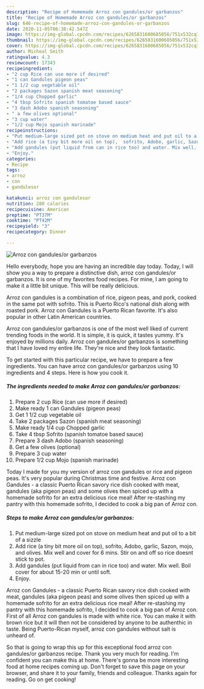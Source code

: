 ```yaml
---
description: "Recipe of Homemade Arroz con gandules/or garbanzos"
title: "Recipe of Homemade Arroz con gandules/or garbanzos"
slug: 646-recipe-of-homemade-arroz-con-gandules-or-garbanzos
date: 2020-11-05T06:38:42.547Z
image: https://img-global.cpcdn.com/recipes/6265831600685056/751x532cq70/arroz-con-gandulesor-garbanzos-recipe-main-photo.jpg
thumbnail: https://img-global.cpcdn.com/recipes/6265831600685056/751x532cq70/arroz-con-gandulesor-garbanzos-recipe-main-photo.jpg
cover: https://img-global.cpcdn.com/recipes/6265831600685056/751x532cq70/arroz-con-gandulesor-garbanzos-recipe-main-photo.jpg
author: Micheal Smith
ratingvalue: 4.3
reviewcount: 17343
recipeingredient:
- "2 cup Rice can use more if desired"
- "1 can Gandules pigeon peas"
- "1 1/2 cup vegetable oil"
- "2 packages Sazon spanish meat seasoning"
- "1/4 cup Chopped garlic"
- "4 tbsp Sofrito spanish tomatoe based sauce"
- "3 dash Adobo spanish seasoning"
- " a few olives optional"
- "3 cup water"
- "1/2 cup Mojo spanish marinade"
recipeinstructions:
- "Put medium-large sized pot on stove on medium heat and put oil to a bit of a sizzle"
- "Add rice (a tiny bit more oil on top),  sofrito, Adobo, garlic, Sazon, mojo, and olives. Mix well and cover for 6 mins. Stir on and off so rice doesnt stick to pot."
- "Add gandules (put liquid from can in rice too) and water. Mix well. Boil cover for about 15-20 min or until soft."
- "Enjoy."
categories:
- Recipe
tags:
- arroz
- con
- gandulesor

katakunci: arroz con gandulesor 
nutrition: 280 calories
recipecuisine: American
preptime: "PT37M"
cooktime: "PT42M"
recipeyield: "3"
recipecategory: Dinner

---
```



![Arroz con gandules/or garbanzos](https://img-global.cpcdn.com/recipes/6265831600685056/751x532cq70/arroz-con-gandulesor-garbanzos-recipe-main-photo.jpg)

Hello everybody, hope you are having an incredible day today. Today, I will show you a way to prepare a distinctive dish, arroz con gandules/or garbanzos. It is one of my favorites food recipes. For mine, I am going to make it a little bit unique. This will be really delicious.

Arroz con gandules is a combination of rice, pigeon peas, and pork, cooked in the same pot with sofrito. This is Puerto Rico&#39;s national dish along with roasted pork. Arroz con Gandules is a Puerto Rican favorite. It&#39;s also popular in other Latin American countries.

Arroz con gandules/or garbanzos is one of the most well liked of current trending foods in the world. It is simple, it is quick, it tastes yummy. It's enjoyed by millions daily. Arroz con gandules/or garbanzos is something that I have loved my entire life. They're nice and they look fantastic.


To get started with this particular recipe, we have to prepare a few ingredients. You can have arroz con gandules/or garbanzos using 10 ingredients and 4 steps. Here is how you cook it.

<!--inarticleads1-->

##### The ingredients needed to make Arroz con gandules/or garbanzos:

1. Prepare 2 cup Rice (can use more if desired)
1. Make ready 1 can Gandules (pigeon peas)
1. Get 1 1/2 cup vegetable oil
1. Take 2 packages Sazon (spanish meat seasoning)
1. Make ready 1/4 cup Chopped garlic
1. Take 4 tbsp Sofrito (spanish tomatoe based sauce)
1. Prepare 3 dash Adobo (spanish seasoning)
1. Get  a few olives (optional)
1. Prepare 3 cup water
1. Prepare 1/2 cup Mojo (spanish marinade)


Today I made for you my version of arroz con gandules or rice and pigeon peas. It&#39;s very popular during Christmas time and festive. Arroz con Gandules - a classic Puerto Rican savory rice dish cooked with meat, gandules (aka pigeon peas) and some olives then spiced up with a homemade sofrito for an extra delicious rice meal! After re-stashing my pantry with this homemade sofrito, I decided to cook a big pan of Arroz con. 

<!--inarticleads2-->

##### Steps to make Arroz con gandules/or garbanzos:

1. Put medium-large sized pot on stove on medium heat and put oil to a bit of a sizzle
1. Add rice (a tiny bit more oil on top),  sofrito, Adobo, garlic, Sazon, mojo, and olives. Mix well and cover for 6 mins. Stir on and off so rice doesnt stick to pot.
1. Add gandules (put liquid from can in rice too) and water. Mix well. Boil cover for about 15-20 min or until soft.
1. Enjoy.


Arroz con Gandules - a classic Puerto Rican savory rice dish cooked with meat, gandules (aka pigeon peas) and some olives then spiced up with a homemade sofrito for an extra delicious rice meal! After re-stashing my pantry with this homemade sofrito, I decided to cook a big pan of Arroz con. First of all Arroz con gandules is made with white rice. You can make it with brown rice but it will then not be considered by anyone to be authenthic in taste. Being Puerto-Rican myself, arroz con gandules without salt is unheard of. 

So that is going to wrap this up for this exceptional food arroz con gandules/or garbanzos recipe. Thank you very much for reading. I'm confident you can make this at home. There's gonna be more interesting food at home recipes coming up. Don't forget to save this page on your browser, and share it to your family, friends and colleague. Thanks again for reading. Go on get cooking!
